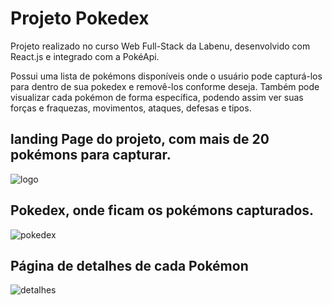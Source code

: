 # Projeto Pokedex

Projeto realizado no curso Web Full-Stack da Labenu, desenvolvido com React.js e integrado com a PokéApi.

Possui uma lista de pokémons disponíveis onde o usuário pode capturá-los para dentro de sua pokedex e removê-los conforme deseja. Também pode visualizar cada pokémon de forma específica, podendo assim ver suas forças e fraquezas, movimentos, ataques, defesas e tipos.

## landing Page do projeto, com mais de 20 pokémons para capturar.

![logo](https://github.com/KiefferTorricilia/projeto-Pokedex/assets/95080358/04518adf-0db7-4966-b148-92d8329b1c85)

## Pokedex, onde ficam os pokémons capturados.

![pokedex](https://github.com/KiefferTorricilia/projeto-Pokedex/assets/95080358/ced987f2-ca35-4238-bd90-d12e73e5bd85)

## Página de detalhes de cada Pokémon

![detalhes](https://github.com/KiefferTorricilia/projeto-Pokedex/assets/95080358/a7073aed-0059-4d4e-9300-611de99eb873)


